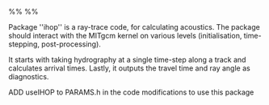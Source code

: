 %%
%%

Package ''ihop'' is a ray-trace code, for calculating acoustics.
The package should interact with the MITgcm kernel on various levels 
(initialisation, time-stepping, post-processing).

It starts with taking hydrography at a single time-step along a track and 
calculates arrival times. Lastly, it outputs the travel time and ray angle as
diagnostics.


ADD useIHOP to PARAMS.h in the code modifications to use this package
